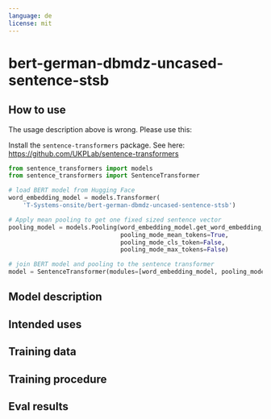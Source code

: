 ```yaml
---
language: de
license: mit
---
```


# bert-german-dbmdz-uncased-sentence-stsb

## How to use
The usage description above is wrong. Please use this:

Install the `sentence-transformers` package. See here: <https://github.com/UKPLab/sentence-transformers>
```python
from sentence_transformers import models
from sentence_transformers import SentenceTransformer

# load BERT model from Hugging Face
word_embedding_model = models.Transformer(
    'T-Systems-onsite/bert-german-dbmdz-uncased-sentence-stsb')

# Apply mean pooling to get one fixed sized sentence vector
pooling_model = models.Pooling(word_embedding_model.get_word_embedding_dimension(),
                               pooling_mode_mean_tokens=True,
                               pooling_mode_cls_token=False,
                               pooling_mode_max_tokens=False)

# join BERT model and pooling to the sentence transformer
model = SentenceTransformer(modules=[word_embedding_model, pooling_model])
```

## Model description

## Intended uses

## Training data

## Training procedure

## Eval results
